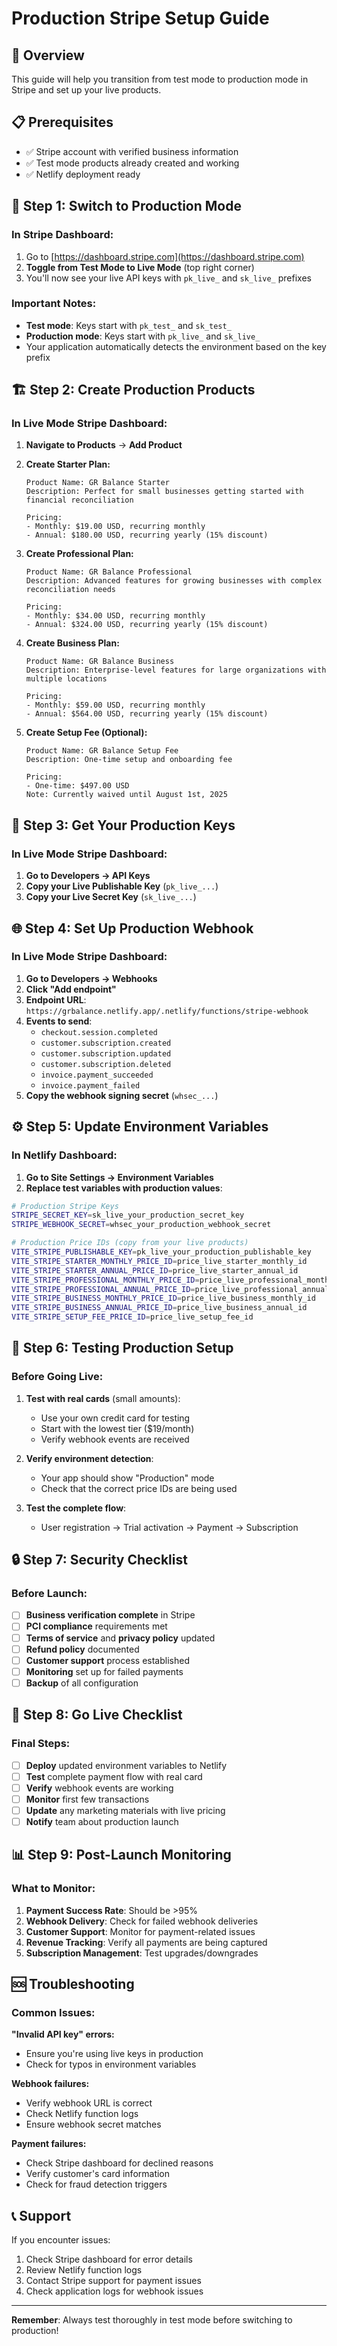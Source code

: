 # Production Stripe Setup Guide

## 🚀 Overview
This guide will help you transition from test mode to production mode in Stripe and set up your live products.

## 📋 Prerequisites
- ✅ Stripe account with verified business information
- ✅ Test mode products already created and working
- ✅ Netlify deployment ready

## 🔄 Step 1: Switch to Production Mode

### In Stripe Dashboard:
1. Go to [https://dashboard.stripe.com](https://dashboard.stripe.com)
2. **Toggle from Test Mode to Live Mode** (top right corner)
3. You'll now see your live API keys with `pk_live_` and `sk_live_` prefixes

### Important Notes:
- **Test mode**: Keys start with `pk_test_` and `sk_test_`
- **Production mode**: Keys start with `pk_live_` and `sk_live_`
- Your application automatically detects the environment based on the key prefix

## 🏗️ Step 2: Create Production Products

### In Live Mode Stripe Dashboard:

1. **Navigate to Products** → **Add Product**

2. **Create Starter Plan:**
   ```
   Product Name: GR Balance Starter
   Description: Perfect for small businesses getting started with financial reconciliation
   
   Pricing:
   - Monthly: $19.00 USD, recurring monthly
   - Annual: $180.00 USD, recurring yearly (15% discount)
   ```

3. **Create Professional Plan:**
   ```
   Product Name: GR Balance Professional
   Description: Advanced features for growing businesses with complex reconciliation needs
   
   Pricing:
   - Monthly: $34.00 USD, recurring monthly
   - Annual: $324.00 USD, recurring yearly (15% discount)
   ```

4. **Create Business Plan:**
   ```
   Product Name: GR Balance Business
   Description: Enterprise-level features for large organizations with multiple locations
   
   Pricing:
   - Monthly: $59.00 USD, recurring monthly
   - Annual: $564.00 USD, recurring yearly (15% discount)
   ```

5. **Create Setup Fee (Optional):**
   ```
   Product Name: GR Balance Setup Fee
   Description: One-time setup and onboarding fee
   
   Pricing:
   - One-time: $497.00 USD
   Note: Currently waived until August 1st, 2025
   ```

## 🔑 Step 3: Get Your Production Keys

### In Live Mode Stripe Dashboard:

1. **Go to Developers → API Keys**
2. **Copy your Live Publishable Key** (`pk_live_...`)
3. **Copy your Live Secret Key** (`sk_live_...`)

## 🌐 Step 4: Set Up Production Webhook

### In Live Mode Stripe Dashboard:

1. **Go to Developers → Webhooks**
2. **Click "Add endpoint"**
3. **Endpoint URL**: `https://grbalance.netlify.app/.netlify/functions/stripe-webhook`
4. **Events to send**:
   - `checkout.session.completed`
   - `customer.subscription.created`
   - `customer.subscription.updated`
   - `customer.subscription.deleted`
   - `invoice.payment_succeeded`
   - `invoice.payment_failed`
5. **Copy the webhook signing secret** (`whsec_...`)

## ⚙️ Step 5: Update Environment Variables

### In Netlify Dashboard:

1. **Go to Site Settings → Environment Variables**
2. **Replace test variables with production values**:

```bash
# Production Stripe Keys
STRIPE_SECRET_KEY=sk_live_your_production_secret_key
STRIPE_WEBHOOK_SECRET=whsec_your_production_webhook_secret

# Production Price IDs (copy from your live products)
VITE_STRIPE_PUBLISHABLE_KEY=pk_live_your_production_publishable_key
VITE_STRIPE_STARTER_MONTHLY_PRICE_ID=price_live_starter_monthly_id
VITE_STRIPE_STARTER_ANNUAL_PRICE_ID=price_live_starter_annual_id
VITE_STRIPE_PROFESSIONAL_MONTHLY_PRICE_ID=price_live_professional_monthly_id
VITE_STRIPE_PROFESSIONAL_ANNUAL_PRICE_ID=price_live_professional_annual_id
VITE_STRIPE_BUSINESS_MONTHLY_PRICE_ID=price_live_business_monthly_id
VITE_STRIPE_BUSINESS_ANNUAL_PRICE_ID=price_live_business_annual_id
VITE_STRIPE_SETUP_FEE_PRICE_ID=price_live_setup_fee_id
```

## 🧪 Step 6: Testing Production Setup

### Before Going Live:

1. **Test with real cards** (small amounts):
   - Use your own credit card for testing
   - Start with the lowest tier ($19/month)
   - Verify webhook events are received

2. **Verify environment detection**:
   - Your app should show "Production" mode
   - Check that the correct price IDs are being used

3. **Test the complete flow**:
   - User registration → Trial activation → Payment → Subscription

## 🔒 Step 7: Security Checklist

### Before Launch:

- [ ] **Business verification complete** in Stripe
- [ ] **PCI compliance** requirements met
- [ ] **Terms of service** and **privacy policy** updated
- [ ] **Refund policy** documented
- [ ] **Customer support** process established
- [ ] **Monitoring** set up for failed payments
- [ ] **Backup** of all configuration

## 🚀 Step 8: Go Live Checklist

### Final Steps:

- [ ] **Deploy** updated environment variables to Netlify
- [ ] **Test** complete payment flow with real card
- [ ] **Verify** webhook events are working
- [ ] **Monitor** first few transactions
- [ ] **Update** any marketing materials with live pricing
- [ ] **Notify** team about production launch

## 📊 Step 9: Post-Launch Monitoring

### What to Monitor:

1. **Payment Success Rate**: Should be >95%
2. **Webhook Delivery**: Check for failed webhook deliveries
3. **Customer Support**: Monitor for payment-related issues
4. **Revenue Tracking**: Verify all payments are being captured
5. **Subscription Management**: Test upgrades/downgrades

## 🆘 Troubleshooting

### Common Issues:

**"Invalid API key" errors:**
- Ensure you're using live keys in production
- Check for typos in environment variables

**Webhook failures:**
- Verify webhook URL is correct
- Check Netlify function logs
- Ensure webhook secret matches

**Payment failures:**
- Check Stripe dashboard for declined reasons
- Verify customer's card information
- Check for fraud detection triggers

## 📞 Support

If you encounter issues:
1. Check Stripe dashboard for error details
2. Review Netlify function logs
3. Contact Stripe support for payment issues
4. Check application logs for webhook issues

---

**Remember**: Always test thoroughly in test mode before switching to production! 
